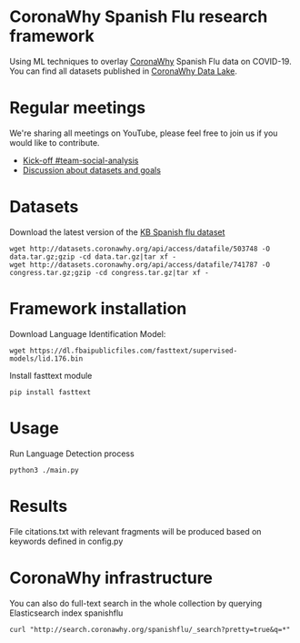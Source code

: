 # CoronaWhy Spanish Flu research framework
Using ML techniques to overlay [CoronaWhy](https://www.coronawhy.org) Spanish Flu data on COVID-19. You can find all datasets published in [CoronaWhy Data Lake](http://datasets.coronawhy.org/dataverse/pandemics).
# Regular meetings
We're sharing all meetings on YouTube, please feel free to join us if you would like to contribute.
- [Kick-off #team-social-analysis](https://www.youtube.com/watch?v=z2RLU9J0Fv0)
- [Discussion about datasets and goals](https://www.youtube.com/watch?v=8Z7Gm954aVQ&feature=youtu.be)
# Datasets
Download the latest version of the [KB Spanish flu dataset](http://datasets.coronawhy.org/dataset.xhtml?persistentId=doi:10.5072/FK2/WPIDZZ)
```
wget http://datasets.coronawhy.org/api/access/datafile/503748 -O data.tar.gz;gzip -cd data.tar.gz|tar xf -
wget http://datasets.coronawhy.org/api/access/datafile/741787 -O congress.tar.gz;gzip -cd congress.tar.gz|tar xf -
```
# Framework installation
Download Language Identification Model:
```
wget https://dl.fbaipublicfiles.com/fasttext/supervised-models/lid.176.bin
```
Install fasttext module 
```
pip install fasttext
``` 
# Usage
Run Language Detection process
```
python3 ./main.py
```
# Results
File citations.txt with relevant fragments will be produced based on keywords defined in config.py 
# CoronaWhy infrastructure
You can also do full-text search in the whole collection by querying Elasticsearch index spanishflu
```
curl "http://search.coronawhy.org/spanishflu/_search?pretty=true&q=*"
```
